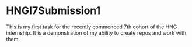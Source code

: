 # HNGI7Submission1
This is my first task for the recently commenced 7th cohort of the HNG internship. It is a demonstration of my ability to create repos and work with them.
